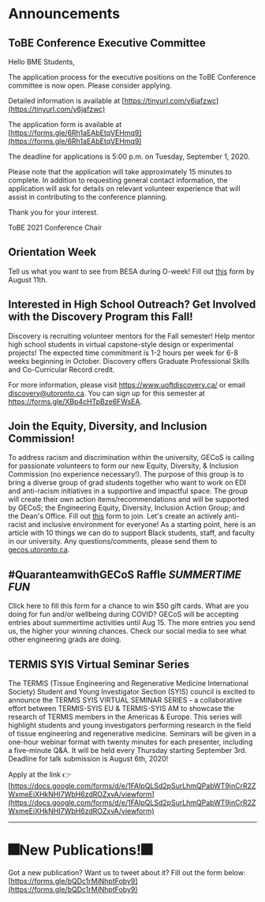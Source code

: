 # Announcements

## ToBE Conference Executive Committee
Hello BME Students,

The application process for the executive positions on the ToBE Conference committee is now open. Please consider applying.

Detailed information is available at [https://tinyurl.com/y6jafzwc](https://tinyurl.com/y6jafzwc)

The application form is available at [https://forms.gle/6Rh1aEAbEtqVEHmq9](https://forms.gle/6Rh1aEAbEtqVEHmq9)

The deadline for applications is 5:00 p.m. on Tuesday, September 1, 2020.

Please note that the application will take approximately 15 minutes to complete. In addition to requesting general contact information, the application will ask for details on relevant volunteer experience that will assist in contributing to the conference planning.

Thank you for your interest.

ToBE 2021 Conference Chair

## Orientation Week
Tell us what you want to see from BESA during O-week! Fill out [this](https://utoronto.us11.list-manage.com/track/click?u=e40ad4f7528711b59d6b11525&id=522c5dbf06&e=446505edb8) form by August 11th.

## Interested in High School Outreach? Get Involved with the Discovery Program this Fall!

Discovery is recruiting volunteer mentors for the Fall semester! Help mentor high school students in virtual capstone-style design or experimental projects! The expected time commitment is 1-2 hours per week for 6-8 weeks beginning in October. Discovery offers Graduate Professional Skills and Co-Curricular Record credit.

For more information, please visit https://www.uoftdiscovery.ca/  or email [discovery@utoronto.ca](discovery@utoronto.ca). You can sign up for this semester at https://forms.gle/XBp4cHTpBze6FWsEA.

## Join the Equity, Diversity, and Inclusion Commission!
To address racism and discrimination within the university, GECoS is calling for passionate volunteers to form our new Equity, Diversity, & Inclusion Commission (no experience necessary!). The purpose of this group is to bring a diverse group of grad students together who want to work on EDI and anti-racism initiatives in a supportive and impactful space. The group will create their own action items/recommendations and will be supported by GECoS; the Engineering Equity, Diversity, Inclusion Action Group; and the Dean's Office. Fill out [this](https://utoronto.us11.list-manage.com/track/click?u=e40ad4f7528711b59d6b11525&id=a2cd356668&e=446505edb8) form to join. Let's create an actively anti-racist and inclusive environment for everyone! As a starting point, here is an article with 10 things we can do to support Black students, staff, and faculty in our university. Any questions/comments, please send them to [gecos.utoronto.ca](https://utoronto.us11.list-manage.com/track/click?u=e40ad4f7528711b59d6b11525&id=3f759cfbcb&e=446505edb8).

## #QuaranteamwithGECoS Raffle *SUMMERTIME FUN*
Click here to fill this form for a chance to win $50 gift cards. What are you doing for fun and/or wellbeing during COVID? GECoS will be accepting entries about summertime activities until Aug 15. The more entries you send us, the higher your winning chances. Check our social media to see what other engineering grads are doing.

## TERMIS SYIS Virtual Seminar Series

The TERMIS (Tissue Engineering and Regenerative Medicine International Society) Student and Young Investigator Section (SYIS) council is excited to announce the TERMIS SYIS VIRTUAL SEMINAR SERIES - a collaborative effort between TERMIS-SYIS EU & TERMIS-SYIS AM to showcase the research of TERMIS members in the Americas & Europe. This series will highlight students and young investigators performing research in the field of tissue engineering and regenerative medicine. Seminars will be given in a one-hour webinar format with twenty minutes for each presenter, including a five-minute Q&A. It will be held every Thursday starting September 3rd. Deadline for talk submission is August 6th, 2020!

Apply at the link 👉
[https://docs.google.com/forms/d/e/1FAIpQLSd2pSurLhmQPabWT9jnCrR2ZWxmeEiXHkNHI7WbH6zdROZxvA/viewform](https://docs.google.com/forms/d/e/1FAIpQLSd2pSurLhmQPabWT9jnCrR2ZWxmeEiXHkNHI7WbH6zdROZxvA/viewform)

-------------

# 🎆New Publications!🎆

Got a new publication? Want us to tweet about it? Fill out the form below:
[https://forms.gle/bQDc1rMiNhptFoby9](https://forms.gle/bQDc1rMiNhptFoby9)
